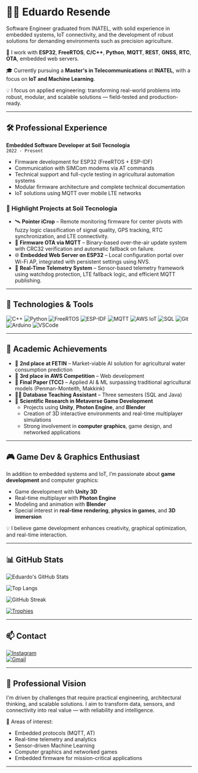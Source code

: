 # 👨‍💻 Eduardo Resende

Software Engineer graduated from INATEL, with solid experience in embedded systems, IoT connectivity, and the development of robust solutions for demanding environments such as precision agriculture.

🔧 I work with **ESP32**, **FreeRTOS**, **C/C++**, **Python**, **MQTT**, **REST**, **GNSS**, **RTC**, **OTA**, embedded web servers.

🎓 Currently pursuing a **Master's in Telecommunications** at **INATEL**, with a focus on **IoT and Machine Learning**.

💡 I focus on applied engineering: transforming real-world problems into robust, modular, and scalable solutions — field-tested and production-ready.

---

## 🛠️ Professional Experience

**Embedded Software Developer at Soil Tecnologia**  
`2022 - Present`  
- Firmware development for ESP32 (FreeRTOS + ESP-IDF)  
- Communication with SIMCom modems via AT commands  
- Technical support and full-cycle testing in agricultural automation systems  
- Modular firmware architecture and complete technical documentation  
- IoT solutions using MQTT over mobile LTE networks  

### 🌱 Highlight Projects at Soil Tecnologia
- 🛰️ **Pointer iCrop** – Remote monitoring firmware for center pivots with fuzzy logic classification of signal quality, GPS tracking, RTC synchronization, and LTE connectivity.
- 🔄 **Firmware OTA via MQTT** – Binary-based over-the-air update system with CRC32 verification and automatic fallback on failure.
- 🌐 **Embedded Web Server on ESP32** – Local configuration portal over Wi-Fi AP, integrated with persistent settings using NVS.
- 📡 **Real-Time Telemetry System** – Sensor-based telemetry framework using watchdog protection, LTE fallback logic, and efficient MQTT publishing.


---

## 🚀 Technologies & Tools

![C++](https://img.shields.io/badge/-C++-00599C?style=flat&logo=cplusplus)
![Python](https://img.shields.io/badge/-Python-3776AB?style=flat&logo=python)
![FreeRTOS](https://img.shields.io/badge/-FreeRTOS-34AADC?style=flat)
![ESP-IDF](https://img.shields.io/badge/-ESP--IDF-FFDD00?style=flat&logo=espressif)
![MQTT](https://img.shields.io/badge/-MQTT-660066?style=flat&logo=eclipse-mosquitto)
![AWS IoT](https://img.shields.io/badge/-AWS_IoT-232F3E?style=flat&logo=amazonaws)
![SQL](https://img.shields.io/badge/-SQL-4479A1?style=flat&logo=mysql)
![Git](https://img.shields.io/badge/-Git-F05032?style=flat&logo=git)
![Arduino](https://img.shields.io/badge/-Arduino-00979D?style=flat&logo=arduino)
![VSCode](https://img.shields.io/badge/-VSCode-007ACC?style=flat&logo=visual-studio-code)

---

## 🧠 Academic Achievements

- 🥈 **2nd place at FETIN** – Market-viable AI solution for agricultural water consumption prediction
- 🥉 **3rd place in AWS Competition** – Web development
- 📘 **Final Paper (TCC)** – Applied AI & ML surpassing traditional agricultural models (Penman-Monteith, Makkink)
- 👨‍🏫 **Database Teaching Assistant** – Three semesters (SQL and Java)
- 🔬 **Scientific Research in Metaverse Game Development**
  - Projects using **Unity**, **Photon Engine**, and **Blender**
  - Creation of 3D interactive environments and real-time multiplayer simulations
  - Strong involvement in **computer graphics**, game design, and networked applications

---

## 🎮 Game Dev & Graphics Enthusiast

In addition to embedded systems and IoT, I’m passionate about **game development** and computer graphics:

- Game development with **Unity 3D**
- Real-time multiplayer with **Photon Engine**
- Modeling and animation with **Blender**
- Special interest in **real-time rendering**, **physics in games**, and **3D immersion**

💡 I believe game development enhances creativity, graphical optimization, and real-time interaction.

---

## 📊 GitHub Stats

![Eduardo's GitHub Stats](https://github-readme-stats.vercel.app/api?username=EduCR03&show_icons=true&theme=tokyonight&count_private=true&include_all_commits=true)

![Top Langs](https://github-readme-stats.vercel.app/api/top-langs/?username=EduCR03&layout=compact&theme=tokyonight)

![GitHub Streak](https://streak-stats.demolab.com?user=EduCR03&theme=tokyonight&hide_border=true&dates=all)

[![Trophies](https://github-profile-trophy.vercel.app/?username=EduCR03&theme=tokyonight&no-frame=true&column=7)](https://github.com/EduCR03)

---

## 📫 Contact

[![Instagram](https://img.shields.io/badge/-@eduardo_cresende-E4405F?style=flat&logo=instagram&logoColor=white)](https://instagram.com/eduardo_cresende)  
[![Gmail](https://img.shields.io/badge/-eduardocostar03@gmail.com-D14836?style=flat&logo=gmail&logoColor=white)](mailto:eduardocostar03@gmail.com)

---

## 🎯 Professional Vision

I'm driven by challenges that require practical engineering, architectural thinking, and scalable solutions. I aim to transform data, sensors, and connectivity into real value — with reliability and intelligence.

📍 Areas of interest:  
- Embedded protocols (MQTT, AT)
- Real-time telemetry and analytics
- Sensor-driven Machine Learning
- Computer graphics and networked games
- Embedded firmware for mission-critical applications

---

